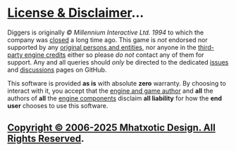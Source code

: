 # [License & Disclaimer](#license)…
Diggers is originally *© Millennium Interactive Ltd. 1994* to which the company was [closed](https://www.mobygames.com/company/298/guerrilla-cambridge/) a long time ago. This game is *not* endorsed nor supported by any [original persons and entities](https://github.com/Mhatxotic/Diggers?tab=readme-ov-file#credits), nor anyone in the [third-party engine credits](https://github.com/Mhatxotic/Engine?tab=readme-ov-file#credits) either so please *do not* contact any of them for support. Any and all queries should *only* be directed to the dedicated [issues](https://github.com/Mhatxotic/Diggers/issues) and [discussions](https://github.com/Mhatxotic/Diggers/discussions) pages on GitHub.

This software is provided **as is** with absolute **zero** warranty. By choosing to interact with it, you accept that the [engine and game author](https://github.com/mhatxotic) and **all** the authors of **all** the [engine components](https://github.com/Mhatxotic/Engine?tab=readme-ov-file#credits) disclaim **all liability** for how the **end user** chooses to use this software.

## [Copyright © 2006-2025 Mhatxotic Design. All Rights Reserved](https://github.com/mhatxotic).
